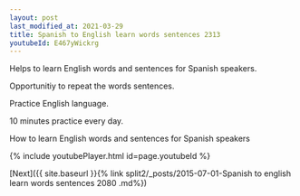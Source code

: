 ```yaml
---
layout: post
last_modified_at: 2021-03-29
title: Spanish to English learn words sentences 2313 
youtubeId: E467yWickrg
---
```

 
 
Helps to learn English words and sentences for Spanish speakers.

Opportunitiy to repeat the words sentences. 

Practice English language. 
 
10 minutes practice every day. 
 
How to learn English words and sentences for Spanish speakers 
 
{% include youtubePlayer.html id=page.youtubeId %}
 
 
[Next]({{ site.baseurl }}{% link  split2/_posts/2015-07-01-Spanish to english learn words sentences 2080 .md%})
 
